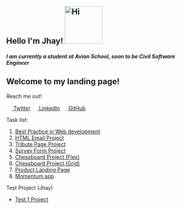 ## Hello I'm Jhay!    <img src="https://i.pinimg.com/originals/6d/cd/94/6dcd94c7c4bf4800648ef7cbe0113c33.gif" width="100px" alt="Hi">
##### I am currently a student at Avion School, soon to be Civil Software Engineer


## Welcome to my landing page!

Reach me out!

  <img src="https://cdn.cms-twdigitalassets.com/content/dam/help-twitter/twitter-logo.png.twimg.768.png" width="15px" alt="">[ Twitter](https://twitter.com/cjjdalcorcon)
  <img src="https://indianewengland.com/wp-content/uploads/2019/04/linkedin.png" width="15px" alt="">[ LinkedIn](https://www.linkedin.com/in/jhay-jhay-alcorcon-7b28a1141/)
  <img src="https://encrypted-tbn0.gstatic.com/images?q=tbn:ANd9GcTEwJPZ4itSePdjATL65qFlgKFb-mr4vUO__g&usqp=CAU" width="15px" alt="">[ GitHub](https://github.com/jjhay-bot) 


Task list:

1. [Best Practice in Web development](/Lecture1/index.html)
2. [HTML Email Project](/Lecture2/index.html)
3. [Tribute Page Project](/Lecture2.1/index.html)
4. [Survey Form Project](/Lecture3/index.html)
5. [Chessboard Project (Flex)](/Lecture4/index.html)
6. [Chessboard Project (Grid)](/Lecture5/index.html)
7. [Product Landing Page](/Lecture%206/index.html)
8. [Momentum app](/Lecture7/index.html)




Test Project (Jhay)
* [Test 1 Project](https://jjhay-bot.github.io/Jhay-test/test1)
